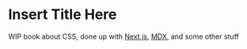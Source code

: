 # Insert Title Here

WIP book about CSS, done up with [Next.js][1], [MDX][2], and some other stuff

[1]: https://nextjs.org
[2]: https://mdxjs.com/
